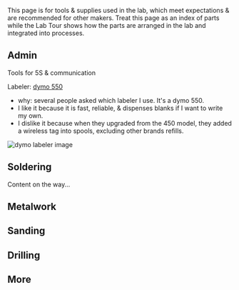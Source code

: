 This page is for tools & supplies used in the lab, which meet expectations & are recommended for other makers.  Treat this page as an index of parts while the Lab Tour shows how the parts are arranged in the lab and integrated into processes.

## Admin
Tools for 5S & communication

Labeler: [dymo 550](https://amzn.to/3Zqdt9n)
* why: several people asked which labeler I use.  It's a dymo 550.
* I like it because it is fast, reliable, & dispenses blanks if I want to write my own.
* I dislike it because when they upgraded from the 450 model, they added a wireless tag into spools, excluding other brands refills.

![dymo labeler image](https://m.media-amazon.com/images/I/81U0Akr9MsL._AC_SL1500_.jpg)

## Soldering
Content on the way...

## Metalwork

## Sanding

## Drilling

## More
